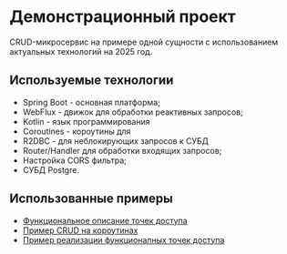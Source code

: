 # Демонстрационный проект
CRUD-микросервис на примере одной сущности с использованием актуальных технологий на 2025 год.

## Используемые технологии
* Spring Boot - основная платформа;
* WebFlux - движок для обработки реактивных запросов;
* Kotlin - язык программирования
* Coroutines - короутины для 
* R2DBC - для неблокирующих запросов к СУБД
* Router/Handler для обработки входящих запросов;
* Настройка CORS фильтра;
* СУБД Postgre.

## Использованные примеры

* [Функциональное описание точек доступа](https://docs.spring.io/spring-framework/reference/web/webflux-functional.html)
* [Пример CRUD на короутинах](https://www.baeldung.com/kotlin/spring-boot-kotlin-coroutines)
* [Пример реализации функционалных точек доступа](https://codersee.com/spring-boot-3-kotlin-router-dsl/)


